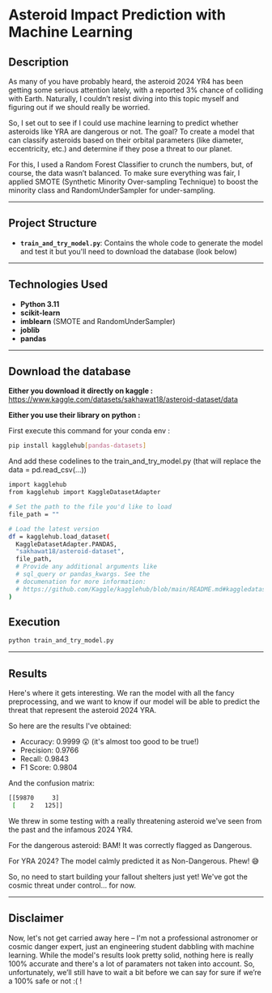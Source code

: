 # Asteroid Impact Prediction with Machine Learning

## Description  
As many of you have probably heard, the asteroid 2024 YR4 has been getting some serious attention lately, with a reported 3% chance of colliding with Earth. Naturally, I couldn’t resist diving into this topic myself and figuring out if we should really be worried.

So, I set out to see if I could use machine learning to predict whether asteroids like YRA are dangerous or not. The goal? To create a model that can classify asteroids based on their orbital parameters (like diameter, eccentricity, etc.) and determine if they pose a threat to our planet.

For this, I used a Random Forest Classifier to crunch the numbers, but, of course, the data wasn’t balanced. To make sure everything was fair, I applied SMOTE (Synthetic Minority Over-sampling Technique) to boost the minority class and RandomUnderSampler for under-sampling.

---

## Project Structure  
- **`train_and_try_model.py`**: Contains the whole code to generate the model and test it but you'll need to download the database (look below)

---

## Technologies Used  
- **Python 3.11**  
- **scikit-learn**
- **imblearn** (SMOTE and RandomUnderSampler)  
- **joblib**
- **pandas**  

---
## Download the database
**Either you download it directly on kaggle :** https://www.kaggle.com/datasets/sakhawat18/asteroid-dataset/data

**Either you use their library on python :**

First execute this command for your conda env :
```bash
pip install kagglehub[pandas-datasets]
```
And add these codelines to the train_and_try_model.py (that will replace the data = pd.read_csv(...))
```bash
import kagglehub
from kagglehub import KaggleDatasetAdapter

# Set the path to the file you'd like to load
file_path = ""

# Load the latest version
df = kagglehub.load_dataset(
  KaggleDatasetAdapter.PANDAS,
  "sakhawat18/asteroid-dataset",
  file_path,
  # Provide any additional arguments like 
  # sql_query or pandas_kwargs. See the 
  # documenation for more information:
  # https://github.com/Kaggle/kagglehub/blob/main/README.md#kaggledatasetadapterpandas
)
```

## Execution   
```bash
python train_and_try_model.py
```
---
## Results
Here's where it gets interesting. We ran the model with all the fancy preprocessing, and we want to know if our model will be able to predict the threat that represent the asteroid 2024 YRA. 

So here are the results I've obtained:

- Accuracy: 0.9999 😲 (it's almost too good to be true!)
- Precision: 0.9766
- Recall: 0.9843
- F1 Score: 0.9804

And the confusion matrix:
```bash
[[59870     3]
 [    2   125]]
```
We threw in some testing with a really threatening asteroid we've seen from the past and the infamous 2024 YR4.

For the dangerous asteroid: BAM! It was correctly flagged as Dangerous.

For YRA 2024? The model calmly predicted it as Non-Dangerous. Phew! 😅

So, no need to start building your fallout shelters just yet! We've got the cosmic threat under control... for now.

---

## Disclaimer
Now, let's not get carried away here – I'm not a professional astronomer or cosmic danger expert, just an engineering student dabbling with machine learning. While the model's results look pretty solid, nothing here is really 100% accurate and there's a lot of paramaters not taken into account. So, unfortunately, we’ll still have to wait a bit before we can say for sure if we’re a 100% safe or not :( !
